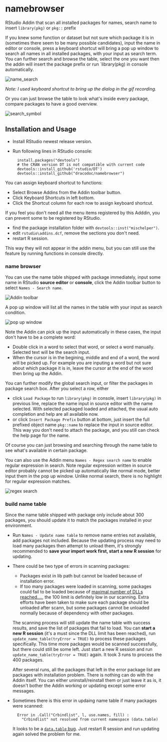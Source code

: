 # namebrowser
RStudio Addin that scan all installed packages for names, search name to insert `library(pkg)` or `pkg::` prefix

If you knew some function or dataset but not sure which package it is in (sometimes there seem to be many possible candidates), input the name in editor or console, press a keyboard shortcut will bring a pop up window to search all names in all installed packages, with your input as search term. You can further search and browse the table, select the one you want then the addin will insert the package prefix or run `library(pkg) in console automatically. 

![name_search](/inst/screenshot/name_search.gif)

_Note: I used keyboard shortcut to bring up the dialog in the gif recording._

Or you can just browse the table to look what's inside every package, compare packages to have a good overview.

![search_symbol](/inst/screenshot/search_symbol.gif)

## Installation and Usage

- Install RStudio newest release version.
- Run following lines in RStudio console:

        install.packages("devtools") 
        # the CRAN version DT is not compatible with current code
        devtools::install_github('rstudio/DT')
        devtools::install_github("dracodoc/namebrowser")

You can assign keyboard shortcut to functions:

- Select Browse Addins from the Addin toolbar button.
- Click Keyboard Shortcuts in left bottom.
- Click the Shortcut column for each row to assign keyboard shortcut.

If you feel you don't need all the menu items registered by this Adddin, you can prevent some to be registered by RStudio. 
- find the package installation folder with `devtools::inst("mischelper")`.
- edit `rstudio\addins.dcf`, remove the sections you don't need.
- restart R session.

This way they will not appear in the addin menu, but you can still use the feature by running functions in console directly.

### name browser

You can use the name table shipped with package immediately, input some name in RStudio **source editor** or **console**, click the Addin toolbar button to select `Names - Search name`. 

![Addin toolbar](/inst/screenshot/addin_toolbar.png)

A pop up window will list all the names in the table with your input as search condition.

![pop up window](/inst/screenshot/browser.png)

Note the Addin can pick up the input automatically in these cases, the input don't have to be a complete word:
- Double click in a word to select that word, or select a word manually. Selected text will be the search input.
- When the cursor is in the begining, middle and end of a word, the word will be picked up. For example you are inputing a word but not sure about which package it is in, leave the cursor at the end of the word then bring up the Addin.

You can further modify the global search input, or filter the packages in package search box. After you select a row, either 
- click `Load Package` to run `library(pkg)` in console, insert `library(pkg)` in previous line, replace the name input in source editor with the name selected. With selected packaged loaded and attached, the usual auto completion and help are all available now.
- or click `Insert Package Prefix` button at bottom, just insert the full prefixed object name `pkg::name` to replace the input in source editor. This way you don't need to attach the package, and you still can check the help page for the name.

Of course you can just browsing and searching through the name table to see what's available in certain package.

You can also use the Addin menu `Names - Regex search name` to enable regular expression in search. Note regular expression written in source editor probably cannot be picked up automatically like normal mode, better input them in the pop up window. Unlike normal search, there is no highlight for regular expression matches.

![regex search](/inst/screenshot/regex.png)

### build name table

Since the name table shipped with package only include about 300 packages, you should update it to match the packages installed in your environment. 
- Run `Names - Update name table` to remove name entries not available, add packages not included. Because the updating process may need to load many packages then attempt to unload them, it's strongly recommended to **save your import work first, start a new R session** for updating.
- There could be two type of errors in scanning packages:
  * Packages exist in lib path but cannot be loaded because of installation error. 
  * If too many packages were loaded in scanning, some packages could fail to be loaded because of [maximal number of DLLs reached....](http://stackoverflow.com/questions/24832030/exceeded-maximum-number-of-dlls-in-r), the 100 limit is definitely low in our scanning. Extra efforts have been taken to make sure each package should be unloaded after scann, but some packages cannot be unloaded normally because of dependency with other packages.
  
  The scanning process will still update the name table with success results, and save the list of packages that fail to load. You can **start a new R session** (it's a must since the DLL limit has been reached), run `update_name_table(tryError = TRUE)` to process these packages specifically. This time more packages would be scanned successfully, but there could still be some left. Just start a new R session and run `update_name_table(tryError = TRUE)` again. It took 3 runs to process the 400 packages.
    
  After several runs, all the packages that left in the error package list are packages with installation problem. There is nothing can do with the Addin itself. You can either uninstall/reinstall them or just leave it as is, it doesn't bother the Addin working or updating except some error messages.

- Sometimes there is this error in updaing name table if many packages were scanned:

        Error in .Call("Crbindlist", l, use.names, fill) : 
          "Crbindlist" not resolved from current namespace (data.table)
 
  It looks to be a [`data.table` bug](https://github.com/Rdatatable/data.table/issues/1467). Just restart R session and run updating again solved the problem for me.
  
  
